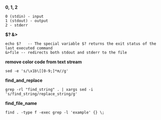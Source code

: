 __0, 1, 2__
```
0 (stdin) - input
1 (stdout) - output
2 - stderr
```

__$? &>__
```
echo $?   -- The special variable $? returns the exit status of the last executed command
&>file -- redirects both stdout and stderr to the file
```

__remove color code from text stream__
```
sed -e 's/\x1b\[[0-9;]*m//g'
```

__find_and_replace__
```
grep -rl "find_string" . | xargs sed -i 's/find_string/replace_string/g'
```
__find_file_name__
```
find . -type f -exec grep -l 'example' {} \;
```

